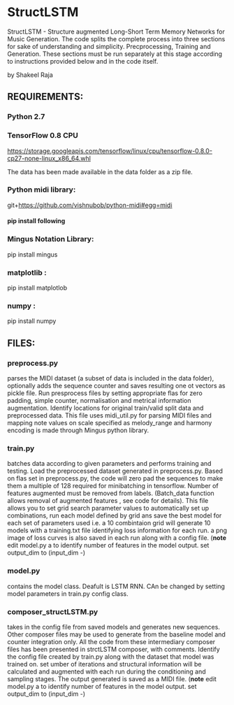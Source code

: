# StructLSTM
StructLSTM - Structure augmented Long-Short Term Memory Networks for Music Generation. The code splits the complete process into three sections for sake of understanding and simplicity. Precprocessing, Training and Generation. These sections must be run separately at this stage according to instructions provided below and in the code itself. 


by Shakeel Raja

## REQUIREMENTS:
### Python 2.7

### TensorFlow 0.8 CPU

https://storage.googleapis.com/tensorflow/linux/cpu/tensorflow-0.8.0-cp27-none-linux_x86_64.whl

The data has been made available in the data folder as a zip file. 


### Python midi library:
git+https://github.com/vishnubob/python-midi#egg=midi


#### pip install following

### Mingus Notation Library:
pip install mingus

### matplotlib :
pip install matplotlob

### numpy :
pip install numpy


## FILES:

### preprocess.py


parses the MIDI dataset (a subset of data is included in the data folder), optionally adds the sequence counter and saves resulting one ot vectors as pickle file. Run presprocess files by setting appropriate flas for zero padding, simple counter, normalisation and metrical information augmentation. Identify locations for original train/valid split data and preprocessed data. This file uses midi_util.py for parsing MIDI files and mapping note values on scale specified as melody_range and harmony encoding is made through Mingus python library. 

### train.py

batches data according to given parameters and performs training and testing. Load the preprocessed dataset generated in preprocess.py. Based on flas set in preprocess.py, the code will zero pad the sequences to make them a multiple of 128 required for minibatching in tensorflow. Number of features augmented must be removed from labels. (Batch_data function allows removal of augmented features , see code for details). This file allows you to set grid search parameter values to automatically set up combinations, run each model defined by grid ans save the best model for each set of parameters used i.e. a 10 combintaion grid will generate 10 models with a training.txt file identifying loss information for each run. a png image of loss curves is also saved in each run along with a config file. (**note** edit model.py a to identify number of features in the model output. set output_dim to (input_dim -<number ofaugmented features>) 

### model.py

contains the model class. Deafult is LSTM RNN. CAn be changed by setting model parameters in train.py config class.

### composer_structLSTM.py

takes in the config file from saved models and generates new sequences. Other composer files may be used to  generate from the baseline model and counter integration only. All the code from these intermediary composer files has been presented in strctLSTM composer, with comments. Identify the config file created by train.py along with the dataset that model was trained on. set umber of iterations and structural information will be calculated and augmented with each run during the conditioning and sampling stages. The output generated is saved as a MIDI file. (**note** edit model.py a to identify number of features in the model output. set output_dim to (input_dim -<number ofaugmented features>) 




